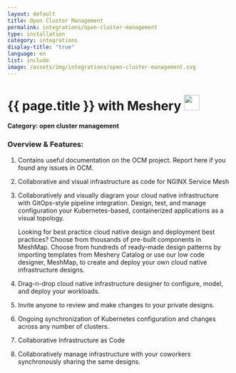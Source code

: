 ```yaml
---
layout: default
title: Open Cluster Management
permalink: integrations/open-cluster-management
type: installation
category: integrations
display-title: "true"
language: en
list: include
image: /assets/img/integrations/open-cluster-management.svg
---
```


<h1>{{ page.title }} with Meshery <img src="{{ page.image }}" style="width: 35px; height: 35px;" /></h1>


#### Category: open cluster management

### Overview & Features:
1. Contains useful documentation on the OCM project. Report here if you found any issues in OCM.

2. Collaborative and visual infrastructure as code for NGINX Service Mesh

4. 
    Collaboratively and visually diagram your cloud native infrastructure with GitOps-style pipeline integration. Design, test, and manage configuration your Kubernetes-based, containerized applications as a visual topology.



    Looking for best practice cloud native design and deployment best practices? Choose from thousands of pre-built components in MeshMap. Choose from hundreds of ready-made design patterns by importing templates from Meshery Catalog or use our low code designer, MeshMap, to create and deploy your own cloud native infrastructure designs.



5. Drag-n-drop cloud native infrastructure designer to configure, model, and deploy your workloads.

6. Invite anyone to review and make changes to your private designs.

7. Ongoing synchronization of Kubernetes configuration and changes across any number of clusters.

8. Collaborative Infrastructure as Code

9. Collaboratively manage infrastructure with your coworkers synchronously sharing the same designs.

